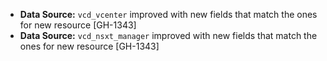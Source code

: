 * **Data Source:** `vcd_vcenter` improved with new fields that match the ones for new resource
  [GH-1343]
* **Data Source:** `vcd_nsxt_manager` improved with new fields that match the ones for new resource
  [GH-1343]
